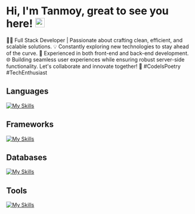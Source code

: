 
<h1>Hi, I'm Tanmoy, great to see you here! <img src="https://media.giphy.com/media/hvRJCLFzcasrR4ia7z/giphy.gif" width="25px"> </h1>

👨‍💻 Full Stack Developer | Passionate about crafting clean, efficient, and scalable solutions. 💡 Constantly exploring new technologies to stay ahead of the curve. 🚀 Experienced in both front-end and back-end development. 🌐 Building seamless user experiences while ensuring robust server-side functionality. Let's collaborate and innovate together! 🌟 #CodeIsPoetry #TechEnthusiast

<h2>Languages</h2>

[![My Skills](https://skillicons.dev/icons?i=js,html,css,typescript,cpp,php)](https://skillicons.dev)

<h2>Frameworks</h2>
  
[![My Skills](https://skillicons.dev/icons?i=express,react,nextjs,tailwindcss,angular)](https://skillicons.dev)


<h2>Databases</h2>
  
[![My Skills](https://skillicons.dev/icons?i=postgres,mysql,mongo)](https://skillicons.dev)
  

<h2>Tools</h2>
 
[![My Skills](https://skillicons.dev/icons?i=vscode,git,docker,postman,linux)](https://skillicons.dev)

  
